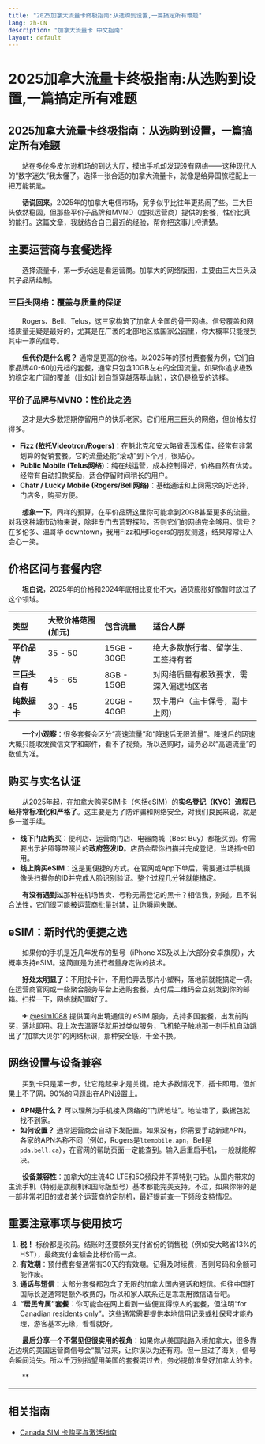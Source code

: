 ```yaml
---
title: "2025加拿大流量卡终极指南:从选购到设置,一篇搞定所有难题"
lang: zh-CN
description: "加拿大流量卡 中文指南"
layout: default
---
```

# 2025加拿大流量卡终极指南:从选购到设置,一篇搞定所有难题

## 2025加拿大流量卡终极指南：从选购到设置，一篇搞定所有难题

　　站在多伦多皮尔逊机场的到达大厅，摸出手机却发现没有网络——这种现代人的“数字迷失”我太懂了。选择一张合适的加拿大流量卡，就像是给异国旅程配上一把万能钥匙。

　　**话说回来**，2025年的加拿大电信市场，竞争似乎比往年更热闹了些。三大巨头依然稳固，但那些平价子品牌和MVNO（虚拟运营商）提供的套餐，性价比真的能打。这篇文章，我就结合自己最近的经验，帮你把这事儿捋清楚。

## 主要运营商与套餐选择

　　选择流量卡，第一步永远是看运营商。加拿大的网络版图，主要由三大巨头及其子品牌绘制。

### 三巨头网络：覆盖与质量的保证

　　Rogers、Bell、Telus，这三家构筑了加拿大全国的骨干网络。信号覆盖和网络质量无疑是最好的，尤其是在广袤的北部地区或国家公园里，你大概率只能搜到其中一家的信号。

　　**但代价是什么呢？** 通常是更高的价格。以2025年的预付费套餐为例，它们自家品牌40-60加元档的套餐，通常只包含10GB左右的全国流量。如果你追求极致的稳定和广阔的覆盖（比如计划自驾穿越落基山脉），这仍是稳妥的选择。

### 平价子品牌与MVNO：性价比之选

　　这才是大多数短期停留用户的快乐老家。它们租用三巨头的网络，但价格友好得多。

*   **Fizz (依托Videotron/Rogers)**：在魁北克和安大略省表现极佳，经常有非常划算的促销套餐。它的流量还能“滚动”到下个月，很贴心。
*   **Public Mobile (Telus网络)**：纯在线运营，成本控制得好，价格自然有优势。经常有自动扣款奖励，适合停留时间稍长的用户。
*   **Chatr / Lucky Mobile (Rogers/Bell网络)**：基础通话和上网需求的好选择，门店多，购买方便。

　　**想象一下**，同样的预算，在平价品牌这里你可能拿到20GB甚至更多的流量。对我这种城市动物来说，除非专门去荒野探险，否则它们的网络完全够用。信号？在多伦多、温哥华 downtown，我用Fizz和用Rogers的朋友测速，结果常常让人会心一笑。

## 价格区间与套餐内容

　　**坦白说**，2025年的价格和2024年底相比变化不大，通货膨胀好像暂时放过了这个领域。

| 类型 | 大致价格范围 (加元) | 包含流量 | 适合人群 |
| :--- | :--- | :--- | :--- |
| **平价品牌** | 35 - 50 | 15GB - 30GB | 绝大多数旅行者、留学生、工签持有者 |
| **三巨头自有** | 45 - 65 | 8GB - 15GB | 对网络质量有极致要求，需深入偏远地区者 |
| **纯数据卡** | 30 - 45 | 20GB - 40GB | 双卡用户（主卡保号，副卡上网） |

　　**一个小观察**：很多套餐会区分“高速流量”和“降速后无限流量”。降速后的网速大概只能收发微信文字和邮件，看不了视频。所以选购时，请务必以“高速流量”的数值为准。

## 购买与实名认证

　　从2025年起，在加拿大购买SIM卡（包括eSIM）的**实名登记（KYC）流程已经非常标准化和严格了**。这主要是为了防诈骗和网络安全，对我们良民来说，就是多一道手续。

*   **线下门店购买**：便利店、运营商门店、电器商城（Best Buy）都能买到。你需要出示护照等带照片的**政府签发ID**。店员会帮你扫描并完成登记，当场插卡即用。
*   **线上购买eSIM**：这是更便捷的方式。在官网或App下单后，需要通过手机摄像头扫描你的ID并完成人脸识别验证。整个过程几分钟就能搞定。

　　**有没有遇到过**那种在机场售卖、号称无需登记的黑卡？相信我，别碰。且不说合法性，它们很可能被运营商批量封禁，让你瞬间失联。

## eSIM：新时代的便捷之选

　　如果你的手机是近几年发布的型号（iPhone XS及以上/大部分安卓旗舰），大概率支持eSIM。这简直是为旅行者量身定做的技术。

　　**好处太明显了**：不用找卡针，不用怕弄丢那片小塑料，落地前就能搞定一切。在运营商官网或一些聚合服务平台上选购套餐，支付后二维码会立刻发到你的邮箱。扫描一下，网络就配置好了。

　　✈ [@esim1088](https://t.me/s/esim1088) 提供面向出境通信的 eSIM 服务，支持多国套餐，出发前购买，落地即用。我上次去温哥华就用过类似服务，飞机轮子触地那一刻手机自动跳出了“加拿大贝尔”的网络标识，那种安全感，千金不换。

## 网络设置与设备兼容

　　买到卡只是第一步，让它跑起来才是关键。绝大多数情况下，插卡即用。但如果上不了网，90%的问题出在APN设置上。

*   **APN是什么？** 可以理解为手机接入网络的“门牌地址”。地址错了，数据包就找不到家。
*   **如何设置？** 通常运营商会自动下发配置。如果没有，你需要手动新建APN。各家的APN名称不同（例如，Rogers是`ltemobile.apn`，Bell是`pda.bell.ca`），在官网的帮助页面一定能查到。输入后重启手机，一般就能解决。

　　**设备兼容性**：加拿大的主流4G LTE和5G频段并不算特别刁钻。从国内带来的主流手机（特别是旗舰机和国际版型号）基本都能完美支持。不过，如果你带的是一部非常老旧的或者某个运营商的定制机，最好提前查一下频段支持情况。

## 重要注意事项与使用技巧

1.  **税！** 标价都是税前。结账时还要额外支付省份的销售税（例如安大略省13%的HST），最终支付金额会比标价高一点。
2.  **有效期**：预付费套餐通常有30天的有效期。记得及时续费，否则号码和余额可能作废。
3.  **通话与短信**：大部分套餐都包含了无限的加拿大国内通话和短信。但往中国打国际长途通常是额外收费的，所以和家人联系还是乖乖用微信语音吧。
4.  **“居民专属”套餐**：你可能会在网上看到一些便宜得惊人的套餐，但注明“for Canadian residents only”。这些通常需要提供本地信用记录或社保号才能办理，游客基本无缘，看看就好。

　　**最后分享一个不常见但很实用的视角**：如果你从美国陆路入境加拿大，很多靠近边境的美国运营商信号会“飘”过来，让你误以为还有网。但一旦过了海关，信号会瞬间消失。所以千万别指望用美国的套餐混过去，务必提前准备好加拿大的卡。

　　**

<!-- crosslink -->
---

## 相关指南

- [Canada SIM 卡购买与激活指南](https://faciylike.github.io/canada-sim-guides)
